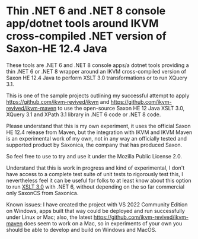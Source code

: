 # Thin .NET 6 and .NET 8 console app/dotnet tools around IKVM cross-compiled .NET version of Saxon-HE 12.4 Java
These tools are .NET 6 and .NET 8 console apps/a dotnet tools providing a thin .NET 6 or .NET 8 wrapper around an IKVM cross-compiled version of Saxon HE 12.4 Java to perform XSLT 3.0 transformations or to run XQuery 3.1.

This is one of the sample projects outlining my successful attempt to apply https://github.com/ikvm-revived/ikvm and
https://github.com/ikvm-revived/ikvm-maven to use the open-source Saxon HE 12 Java XSLT 3.0, XQuery 3.1 and XPath 3.1 library in .NET 6 code or .NET 8 code.

Please understand that this is my own experiment, it uses the official Saxon HE 12.4 release from Maven, but the integration with IKVM and IKVM Maven is an experimental work of my own, not in any way an officially tested and supported product by Saxonica, the company that has produced Saxon.

So feel free to use to try and use it under the Mozilla Public License 2.0. 

Understand that this is work in progress and kind of experimental, I don't have access to a complete test suite of unit tests to rigorously test this, I nevertheless feel it can be useful for folks to at least know about this option to run [XSLT 3.0](https://www.w3.org/TR/xslt-30/) with .NET 6, without depending on the so far commercial only SaxonCS from Saxonica.

Known issues: I have created the project with VS 2022 Community Edition on Windows, apps built that way could be deployed and run successfully under Linux or Mac; also, the latest https://github.com/ikvm-revived/ikvm-maven does seem to work on a Mac, so in experiments of your own you should be able to develop and build on Windows and MacOS.